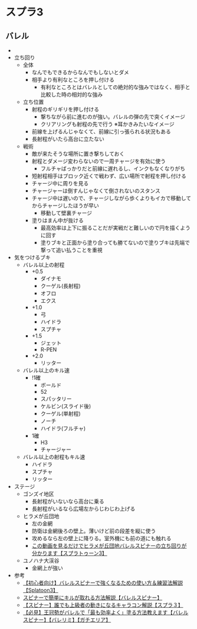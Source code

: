 # スプラ3
## バレル
- 
- 立ち回り
  - 全体
    - なんでもできるからなんでもしないとダメ
    - 相手より有利なところを押し付ける
      - 有利なところとはバレルとしての絶対的な強みではなく、相手と比較した時の相対的な強み
  - 立ち位置
    - 射程のギリギリを押し付ける
      - 撃ちながら前に進むのが強い。バレルの弾の先で突くイメージ
      - クリアリングも射程の先で行う ※耳かきみたいなイメージ
    - 前線を上げるんじゃなくて、前線に引っ張られる状況もある
    - 長射程がいたら高台に立たない
  - 戦術
    - 敵が来たそうな場所に置き撃ちしておく
    - 射程とダメージ変わらないので一周チャージを有効に使う
      - フルチャばっかりだと前線に遅れるし、インクもなくなりがち
    - 短射程相手はブロック近くで戦わず、広い場所で射程を押し付ける
    - チャージ中に周りを見る
    - チャージャーは倒すんじゃなくて倒されないのスタンス
    - チャージ中は遅いので、チャージしながら歩くよりもイカで移動してからチャージしたほうが早い
      - 移動して壁裏チャージ
    - 塗りはまん中が抜ける
      - 最高効率は上下に振ることだが実戦だと難しいので円を描くように回す
      - 塗りブキと正面から塗り合っても勝てないので塗りブキは先端で撃って追い払うことを重視
- 気をつけるブキ
  - バレル以上の射程
    - +0.5
      - ダイナモ
      - クーゲル(長射程)
      - オフロ
      - エクス
    - +1.0
      - 弓
      - ハイドラ
      - スプチャ
    - +1.5
      - ジェット
      - R-PEN
    - +2.0
      - リッター
  - バレル以上のキル速
    - !1確
      - ボールド
      - 52
      - スパッタリー
      - ケルビン(スライド後)
      - クーゲル(単射程)
      - ノーチ
      - ハイドラ(フルチャ)
    - 1確
      - H3
      - チャージャー
  - バレル以上の射程もキル速
    - ハイドラ
    - スプチャ
    - リッター
- ステージ
  - ゴンズイ地区
    - 長射程がいないなら高台に乗る
    - 長射程がいるなら広場左からじわじわ上げる
  - ヒラメが丘団地
    - 左の金網
    - 防衛は金網後ろの壁上。薄いけど前の段差を縦に使う
    - 攻めるなら左の壁上に降りる。室外機にも前の道にも触れる
    - [この動画を見るだけでヒラメが丘団地バレルスピナーの立ち回りが分かります【スプラトゥーン3】](https://www.youtube.com/watch?v=sSO1gZKmWus)
  - ユノハナ大渓谷
    - 金網上が強い
- 参考
  - [【初心者向け】バレルスピナーで強くなるための使い方＆練習法解説【Splatoon3】](https://www.youtube.com/watch?v=jhMx-DkDREU)
  - [スピナーで簡単にキルが取れる方法解説【バレルスピナー】](https://www.youtube.com/watch?v=kH2dufXwR0o)
  - [【スピナー】誰でも上級者の動きになるキャラコン解説【スプラ３】](https://www.youtube.com/watch?v=-rm13bAuax8)
  - [【必見】王冠勢がバレルで「最も効率よく」塗る方法教えます【バレルスピナー】【バレリミ】【ガチエリア】](https://www.youtube.com/watch?v=SpR-de0AIMM)
